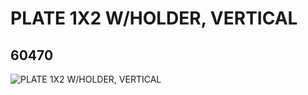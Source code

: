 # PLATE 1X2 W/HOLDER, VERTICAL
## 60470
![PLATE 1X2 W/HOLDER, VERTICAL](https://lc-www-live-s.legocdn.com/media/bricks/5/2/4556152.jpg)